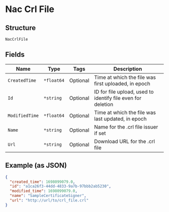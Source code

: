 
# Nac Crl File

## Structure

`NacCrlFile`

## Fields

| Name | Type | Tags | Description |
|  --- | --- | --- | --- |
| `CreatedTime` | `*float64` | Optional | Time at which the file was first uploaded, in epoch |
| `Id` | `*string` | Optional | ID for file upload, used to identify file even for deletion |
| `ModifiedTime` | `*float64` | Optional | Time at which the file was last updated, in epoch |
| `Name` | `*string` | Optional | Name for the .crl file issuer if set |
| `Url` | `*string` | Optional | Download URL for the .crl file |

## Example (as JSON)

```json
{
  "created_time": 1698099079.0,
  "id": "a1ca26f3-44dd-4833-9a7b-97bbb2ab5230",
  "modified_time": 1698099079.0,
  "name": "SampleCertificateSigner",
  "url": "http://url/to/crl_file.crl"
}
```


